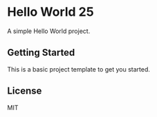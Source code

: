 # Hello World 25

A simple Hello World project.

## Getting Started

This is a basic project template to get you started.

## License

MIT
